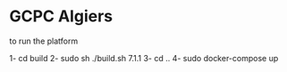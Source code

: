 # GCPC Algiers

to run the platform

1- cd build
2- sudo sh ./build.sh 7.1.1
3- cd ..
4- sudo docker-compose up
